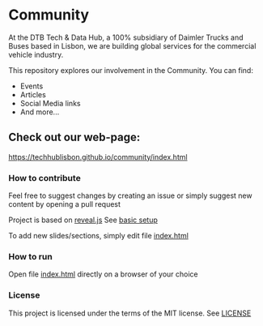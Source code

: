 # Community

At the DTB Tech & Data Hub, a 100% subsidiary of Daimler Trucks and Buses based in Lisbon,
we are building global services for the commercial vehicle industry.

This repository explores our involvement in the Community.
You can find:
* Events
* Articles
* Social Media links
* And more...

## Check out our web-page:
https://techhublisbon.github.io/community/index.html

### How to contribute

Feel free to suggest changes by creating an issue or simply suggest new content by opening a pull request

Project is based on [reveal.js](https://github.com/hakimel/reveal.js)
See [basic setup](https://github.com/hakimel/reveal.js/#basic-setup)

To add new slides/sections, simply edit file [index.html](docs/index.html)

### How to run

Open file [index.html](docs/index.html) directly on a browser of your choice

### License

This project is licensed under the terms of the MIT license. See [LICENSE](LICENSE)
